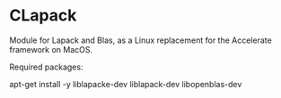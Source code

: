 # CLapack

Module for Lapack and Blas, as a Linux replacement for the Accelerate framework on MacOS.

Required packages:

apt-get install -y liblapacke-dev liblapack-dev libopenblas-dev
